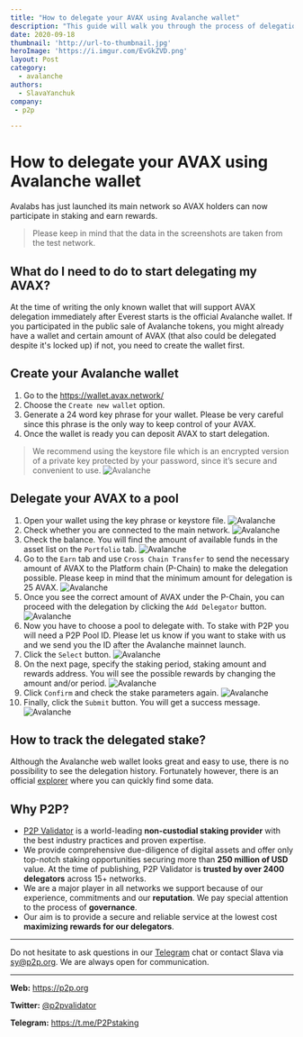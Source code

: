```yaml
---
title: "How to delegate your AVAX using Avalanche wallet"
description: "This guide will walk you through the process of delegation AVAX using the Avalanche web wallet."
date: 2020-09-18
thumbnail: 'http://url-to-thumbnail.jpg'
heroImage: 'https://i.imgur.com/EvGkZVD.png'
layout: Post
category:
  - avalanche
authors:
  - SlavaYanchuk
company:
 - p2p

---
```


# How to delegate your AVAX using Avalanche wallet

Avalabs has just launched its main network so AVAX holders can now participate in staking and earn rewards.

> Please keep in mind that the data in the screenshots are taken from the test network.

## What do I need to do to start delegating my AVAX? 
At the time of writing the only known wallet that will support AVAX delegation immediately after Everest starts is the official Avalanche wallet. If you participated in the public sale of Avalanche tokens, you might already have a wallet and certain amount of AVAX (that also could be delegated despite it's locked up) if not, you need to create the wallet first.  

## Create your Avalanche wallet 
1. Go to the https://wallet.avax.network/
2. Choose the `Create new wallet` option.
3. Generate a 24 word key phrase for your wallet. Please be very careful since this phrase is the only way to keep control of your AVAX. 
4. Once the wallet is ready you can deposit AVAX to start delegation.

> We recommend using the keystore file which is an encrypted version of a private key protected by your password, since it’s secure and convenient to use.
![Avalanche](https://i.imgur.com/N1dBnmE.png)

## Delegate your AVAX to a pool
1. Open your wallet using the key phrase or keystore file. 
![Avalanche](https://i.imgur.com/K0EmNU5.png)
2. Check whether you are connected to the main network. 
![Avalanche](https://i.imgur.com/s1lRNaX.png)
3. Check the balance. You will find the amount of available funds in the asset list on the `Portfolio` tab. 
![Avalanche](https://i.imgur.com/LaoSKxv.png)
4. Go to the `Earn` tab and use `Cross Chain Transfer` to send the necessary amount of AVAX to the Platform chain (P-Chain) to make the delegation possible.  Please keep in mind that the minimum amount for delegation is 25 AVAX.
![Avalanche](https://i.imgur.com/n65R1lN.png)
5. Once you see the correct amount of AVAX under the P-Chain, you can proceed with the delegation by clicking the `Add Delegator` button. 
![Avalanche](https://i.imgur.com/5u7bcO4.png)
6. Now you have to choose a pool to delegate with. To stake with P2P you will need a P2P Pool ID. Please let us know if you want to stake with us and we send you the ID after the Avalanche mainnet launch.
7. Click the `Select` button. 
![Avalanche](https://i.imgur.com/xrSI58Z.png)
8. On the next page, specify the staking period, staking amount and rewards address. You will see the possible rewards by changing the amount and/or period. 
![Avalanche](https://i.imgur.com/tLni8Lb.png)
9. Click `Confirm` and check the stake parameters again.
![Avalanche](https://i.imgur.com/BIc5lzk.png)
10. Finally, click the `Submit` button. You will get a success message. 
![Avalanche](https://i.imgur.com/xq5nGED.png)

## How to track the delegated stake?
Although the Avalanche web wallet looks great and easy to use, there is no possibility to see the delegation history. Fortunately however, there is an official [explorer](https://explorer.avax.network/) where you can quickly find some data. 

## Why P2P? 
- [P2P Validator](https://p2p.org/) is a world-leading **non-custodial staking provider** with the best industry practices and proven expertise.
- We provide comprehensive due-diligence of digital assets and offer only top-notch staking opportunities securing more than **250 million of USD** value. At the time of publishing, P2P Validator is **trusted by over 2400 delegators** across 15+ networks. 
- We are a major player in all networks we support because of our experience, commitments and our **reputation**. We pay special attention to the process of **governance**.
- Our aim is to provide a secure and reliable service at the lowest cost **maximizing rewards for our delegators**.
 
------

Do not hesitate to ask questions in our [Telegram](https://t.me/P2Pstaking) chat or contact Slava via sy@p2p.org. We are always open for communication.

------

**Web:** https://p2p.org

**Twitter:** [@p2pvalidator](https://twitter.com/p2pvalidator)

**Telegram:** https://t.me/P2Pstaking
 
